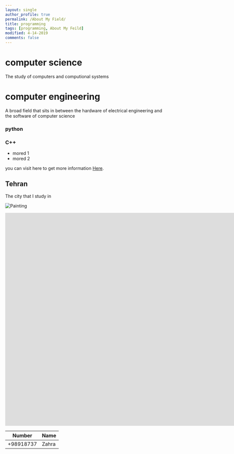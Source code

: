 ```yaml
---
layout: single
author_profile: true
permalink: /About My Field/
title: programming
tags: [programming, About My Feild]
modified: 4-14-2019
comments: false
---
```



# computer science

The study of computers and computional systems

# computer engineering
A broad field that sits in between the hardware of electrical engineering and the software of computer science

### python
### C++

- mored 1
- mored 2

you can visit here to get more information [Here](https://www.mtu.edu/ece/undergraduate/computer/what-is/).


## Tehran
The city that I study in

![Painting](imajes.jfif)


<iframe width="1691" height="680" src="https://www.youtube.com/embed/LOTtWzX3Wp4" title="The STRANGE Reason He's The World's Best Climber" frameborder="0" allow="accelerometer; autoplay; clipboard-write; encrypted-media; gyroscope; picture-in-picture" allowfullscreen></iframe>


|  Number | Name |
|---------|------|
|+98918737| Zahra|
